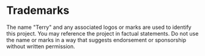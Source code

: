 # Trademarks

The name "Terry" and any associated logos or marks are used to identify this project. You may reference the project in factual statements. Do not use the name or marks in a way that suggests endorsement or sponsorship without written permission.
